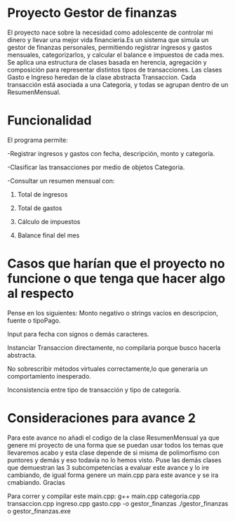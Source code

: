 # Proyecto Gestor de finanzas
El proyecto nace sobre la necesidad como adolescente de controlar mi dinero y llevar una mejor vida financieria.Es un sistema que simula un gestor de finanzas personales, permitiendo registrar ingresos y gastos mensuales, categorizarlos, y calcular el balance e impuestos de cada mes.
Se aplica una estructura de clases basada en herencia, agregación y composición para representar distintos tipos de transacciones. Las clases Gasto e Ingreso heredan de la clase abstracta Transaccion. Cada transacción está asociada a una Categoria, y todas se agrupan dentro de un ResumenMensual.

# Funcionalidad
El programa permite:

-Registrar ingresos y gastos con fecha, descripción, monto y categoría.

-Clasificar las transacciones por medio de objetos Categoria.

-Consultar un resumen mensual con:

  1. Total de ingresos

  2. Total de gastos

  3. Cálculo de impuestos

  4. Balance final del mes

# Casos que harían que el proyecto no funcione o que tenga que hacer algo al respecto
Pense en los siguientes:
Monto negativo o strings vacíos en descripcion, fuente o tipoPago.

Input para fecha con signos o demás caracteres.

Instanciar Transaccion directamente, no compilaria porque busco hacerla abstracta.

No sobrescribir métodos virtuales correctamente,lo que generaria un comportamiento inesperado.

Inconsistencia entre tipo de transacción y tipo de categoría.


# Consideraciones para avance 2 
Para este avance no añadi el codigo de la clase ResumenMensual ya que genere mi proyecto de una forma que se puedan usar todos los temas que llevaremos acabo y esta clase depende de si misma de polimorfismo con puntores y demás y eso todavia no lo hemos visto. Puse las demás clases que demuestran las 3 subcompetencias a evaluar este avance y lo ire cambiando, de igual forma genere un main.cpp para este avance y se ira cmabiando. Gracias

Para correr y compilar este main.cpp:
g++ main.cpp categoria.cpp transaccion.cpp ingreso.cpp gasto.cpp -o gestor_finanzas
./gestor_finanzas  o   gestor_finanzas.exe



